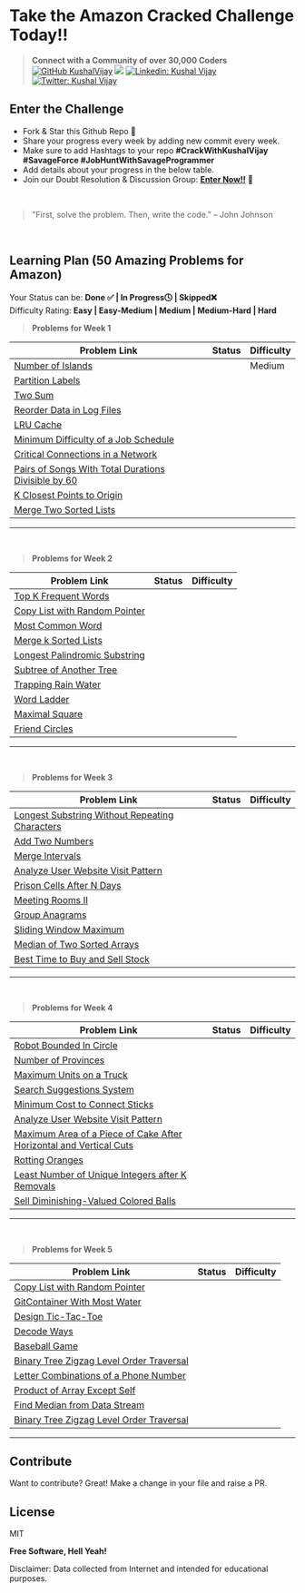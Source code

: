 # Take the Amazon Cracked Challenge Today!!

> **Connect with a Community of over 30,000 Coders**
> [![GitHub KushalVijay](https://img.shields.io/github/followers/KushalVijay?label=follow&style=social)](https://github.com/KushalVijay)
> ![](https://img.shields.io/youtube/channel/subscribers/UCOZMPD9TMk0C4yipWBaPZ7w?label=Follow%20Savage%20Programmer&style=social)
> [![Linkedin: Kushal Vijay](https://img.shields.io/badge/-Kushal%20Vijay-blue?style=flat-square&logo=Linkedin&logoColor=white&link=https://www.linkedin.com/in/kushaalvijay/)](https://www.linkedin.com/in/kushalvijay/)
> [![Twitter: Kushal Vijay](https://img.shields.io/twitter/follow/KushalVijay_?style=social)](https://twitter.com/KushalVijay_)

## Enter the Challenge

- Fork & Star this Github Repo 🌟
- Share your progress every week by adding new commit every week.
- Make sure to add Hashtags to your repo **#CrackWithKushalVijay #SavageForce #JobHuntWithSavageProgrammer**
- Add details about your progress in the below table.
- Join our Doubt Resolution & Discussion Group: [**Enter Now!!**](https://t.me/vijaykushal) 👀

<br />

> "First, solve the problem. Then, write the code.” – John Johnson

<br/>

## Learning Plan (50 Amazing Problems for Amazon)

Your Status can be: **Done ✅ | In Progress🕓 | Skipped❌**
<br>
Difficulty Rating: **Easy | Easy-Medium | Medium | Medium-Hard | Hard**

> **Problems for Week 1**

| Problem Link                                                                                                                              | Status | Difficulty |
| ----------------------------------------------------------------------------------------------------------------------------------------- | ------ | ---------- |
| [Number of Islands](https://leetcode.com/problems/number-of-islands/)                                                                     |        | Medium     |
| [Partition Labels](https://leetcode.com/problems/partition-labels/)                                                                       |        |            |
| [Two Sum](https://leetcode.com/problems/two-sum/)                                                                                         |        |            |
| [Reorder Data in Log Files](https://leetcode.com/problems/reorder-data-in-log-files/)                                                     |        |            |
| [LRU Cache](https://leetcode.com/problems/lru-cache/)                                                                                     |        |            |
| [Minimum Difficulty of a Job Schedule](https://leetcode.com/problems/minimum-difficulty-of-a-job-schedule/)                               |        |            |
| [Critical Connections in a Network](https://leetcode.com/problems/critical-connections-in-a-network/)                                     |        |            |
| [Pairs of Songs With Total Durations Divisible by 60](https://leetcode.com/problems/pairs-of-songs-with-total-durations-divisible-by-60/) |        |            |
| [K Closest Points to Origin](https://leetcode.com/problems/k-closest-points-to-origin/)                                                   |        |            |
| [Merge Two Sorted Lists](https://leetcode.com/problems/merge-two-sorted-lists/)                                                           |        |            |

---

<br>

> **Problems for Week 2**

| Problem Link                                                                                  | Status | Difficulty |
| --------------------------------------------------------------------------------------------- | ------ | ---------- |
| [Top K Frequent Words](https://leetcode.com/problems/top-k-frequent-words/)                   |        |            |
| [Copy List with Random Pointer](https://leetcode.com/problems/copy-list-with-random-pointer/) |        |            |
| [Most Common Word](https://leetcode.com/problems/most-common-word/)                           |        |            |
| [Merge k Sorted Lists](https://leetcode.com/problems/merge-k-sorted-lists/)                   |        |            |
| [Longest Palindromic Substring](https://leetcode.com/problems/longest-palindromic-substring/) |        |            |
| [Subtree of Another Tree](https://leetcode.com/problems/subtree-of-another-tree/)             |        |            |
| [Trapping Rain Water](https://leetcode.com/problems/trapping-rain-water/)                     |        |            |
| [Word Ladder](https://leetcode.com/problems/word-ladder/)                                     |        |            |
| [Maximal Square](https://leetcode.com/problems/maximal-square/)                               |        |            |
| [Friend Circles](https://leetcode.com/problems/friend-circles/)                               |        |            |

---

<br>

> **Problems for Week 3**

| Problem Link                                                                                                                    | Status | Difficulty |
| ------------------------------------------------------------------------------------------------------------------------------- | ------ | ---------- |
| [Longest Substring Without Repeating Characters](https://leetcode.com/problems/longest-substring-without-repeating-characters/) |        |            |
| [Add Two Numbers](https://leetcode.com/problems/add-two-numbers/)                                                               |        |            |
| [Merge Intervals](https://leetcode.com/problems/merge-intervals/)                                                               |        |            |
| [Analyze User Website Visit Pattern](https://leetcode.com/problems/analyze-user-website-visit-pattern/)                         |        |            |
| [Prison Cells After N Days](https://leetcode.com/problems/prison-cells-after-n-days/)                                           |        |            |
| [Meeting Rooms II](https://leetcode.com/problems/meeting-rooms-ii/)                                                             |        |            |
| [Group Anagrams](https://leetcode.com/problems/group-anagrams/)                                                                 |        |            |
| [Sliding Window Maximum](https://leetcode.com/problems/sliding-window-maximum/)                                                 |        |            |
| [Median of Two Sorted Arrays](https://leetcode.com/problems/median-of-two-sorted-arrays/)                                       |        |            |
| [Best Time to Buy and Sell Stock](https://leetcode.com/problems/best-time-to-buy-and-sell-stock/)                               |        |            |

---

<br>

> **Problems for Week 4**

| Problem Link                                                                                                                                                             | Status | Difficulty |
| ------------------------------------------------------------------------------------------------------------------------------------------------------------------------ | ------ | ---------- |
| [Robot Bounded In Circle](https://leetcode.com/problems/robot-bounded-in-circle/)                                                                                        |        |            |
| [Number of Provinces ](https://leetcode.com/problems/number-of-provinces/)                                                                                               |        |            |
| [Maximum Units on a Truck](https://leetcode.com/problems/maximum-units-on-a-truck/)                                                                                      |        |            |
| [Search Suggestions System](https://leetcode.com/problems/search-suggestions-system/)                                                                                    |        |            |
| [Minimum Cost to Connect Sticks ](https://leetcode.com/problems/minimum-cost-to-connect-sticks/)                                                                         |        |            |
| [Analyze User Website Visit Pattern](https://leetcode.com/problems/analyze-user-website-visit-pattern/)                                                                  |        |            |
| [Maximum Area of a Piece of Cake After Horizontal and Vertical Cuts ](https://leetcode.com/problems/maximum-area-of-a-piece-of-cake-after-horizontal-and-vertical-cuts/) |        |            |
| [Rotting Oranges](https://leetcode.com/problems/rotting-oranges/)                                                                                                        |        |            |
| [Least Number of Unique Integers after K Removals ](https://leetcode.com/problems/least-number-of-unique-integers-after-k-removals/)                                     |        |            |
| [Sell Diminishing-Valued Colored Balls](https://leetcode.com/problems/sell-diminishing-valued-colored-balls/)                                                            |        |            |

---

<br>

> **Problems for Week 5**

| Problem Link                                                                                                        | Status | Difficulty |
| ------------------------------------------------------------------------------------------------------------------- | ------ | ---------- |
| [Copy List with Random Pointer](https://leetcode.com/problems/copy-list-with-random-pointer/)                       |        |            |
| [GitContainer With Most Water](https://leetcode.com/problems/container-with-most-water/)                            |        |            |
| [Design Tic-Tac-Toe](https://leetcode.com/problems/design-tic-tac-toe/)                                             |        |            |
| [Decode Ways](https://leetcode.com/problems/decode-ways/)                                                           |        |            |
| [Baseball Game](https://leetcode.com/problems/baseball-game/)                                                       |        |            |
| [Binary Tree Zigzag Level Order Traversal](https://leetcode.com/problems/binary-tree-zigzag-level-order-traversal/) |        |            |
| [Letter Combinations of a Phone Number](https://leetcode.com/problems/letter-combinations-of-a-phone-number/)       |        |            |
| [Product of Array Except Self](https://leetcode.com/problems/product-of-array-except-self/)                         |        |            |
| [Find Median from Data Stream](https://leetcode.com/problems/find-median-from-data-stream/)                         |        |            |
| [Binary Tree Zigzag Level Order Traversal](https://leetcode.com/problems/binary-tree-zigzag-level-order-traversal/) |        |            |

---

## Contribute

Want to contribute? Great!
Make a change in your file and raise a PR.

## License

MIT

**Free Software, Hell Yeah!**

Disclaimer: Data collected from Internet and intended for educational purposes.

